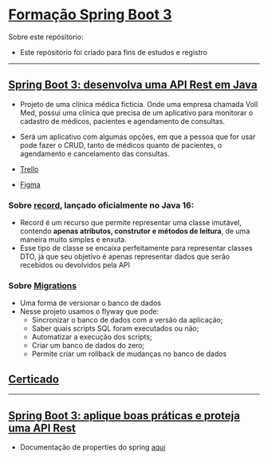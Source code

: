 # [Formação Spring Boot 3](https://cursos.alura.com.br/formacao-spring-boot-3)

Sobre este repósitorio:

* Este repósitorio foi criado para fins de estudos e registro

***

## [Spring Boot 3: desenvolva uma API Rest em Java](https://cursos.alura.com.br/course/spring-boot-3-desenvolva-api-rest-java)

* Projeto de uma clínica médica fictícia. Onde uma empresa chamada Voll Med, possui uma clínica que precisa de um
  aplicativo para monitorar o cadastro de médicos, pacientes e agendamento de consultas.
* Será um aplicativo com algumas opções, em que a pessoa que for usar pode fazer o CRUD, tanto de médicos quanto de
  pacientes, o agendamento e cancelamento das consultas.

* [Trello](https://trello.com/b/O0lGCsKb/api-voll-med)
* [Figma](https://www.figma.com/file/N4CgpJqsg7gjbKuDmra3EV/Voll.med?node-id=2-1007)

### Sobre [record](https://docs.oracle.com/en/java/javase/16/language/records.html), lançado oficialmente no Java 16:

* Record é um recurso que permite representar uma classe imutável, contendo **apenas atributos, construtor e métodos de
  leitura**, de uma maneira muito simples e enxuta.
* Esse tipo de classe se encaixa perfeitamente para representar classes DTO, já que seu objetivo é apenas representar
  dados que serão recebidos ou devolvidos pela API

### Sobre [Migrations](https://orango.dev/o-que-sao-migrations-e-porque-usa-las/)

* Uma forma de versionar o banco de dados
* Nesse projeto usamos o flyway que pode:
    * Sincronizar o banco de dados com a versão da aplicação;
    * Saber quais scripts SQL foram executados ou não;
    * Automatizar a execução dos scripts;
    * Criar um banco de dados do zero;
    * Permite criar um rollback de mudanças no banco de dados

## [Certicado](https://cursos.alura.com.br/certificate/wesleyschwartz/spring-boot-3-desenvolva-api-rest-java)

***

## [Spring Boot 3: aplique boas práticas e proteja uma API Rest](https://cursos.alura.com.br/course/spring-boot-aplique-boas-praticas-proteja-api-rest)

* Documentação de properties do
  spring [aqui](https://docs.spring.io/spring-boot/docs/current/reference/html/application-properties.html)